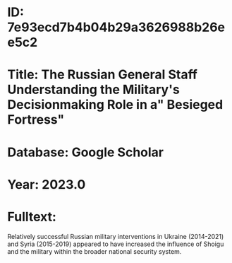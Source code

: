 # ID: 7e93ecd7b4b04b29a3626988b26ee5c2
# Title: The Russian General Staff Understanding the Military's Decisionmaking Role in a" Besieged Fortress"
# Database: Google Scholar
# Year: 2023.0
# Fulltext:
Relatively successful Russian military interventions in Ukraine (2014-2021) and Syria (2015-2019) appeared to have increased the influence of Shoigu and the military within the broader national security system.